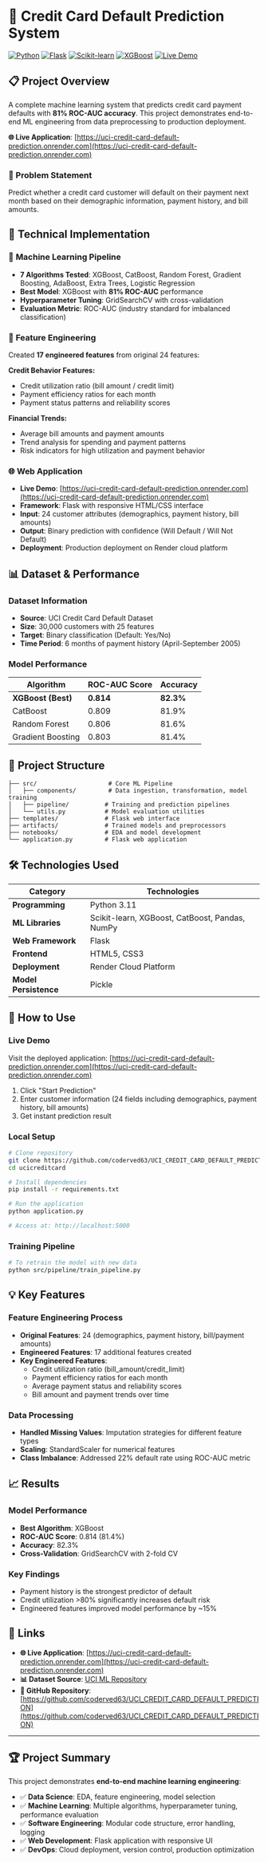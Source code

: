 # 🏦 Credit Card Default Prediction System

[![Python](https://img.shields.io/badge/Python-3.11+-blue.svg)](https://www.python.org)
[![Flask](https://img.shields.io/badge/Flask-3.0+-green.svg)](https://flask.palletsprojects.com)
[![Scikit-learn](https://img.shields.io/badge/Scikit--learn-1.3+-orange.svg)](https://scikit-learn.org)
[![XGBoost](https://img.shields.io/badge/XGBoost-1.7+-red.svg)](https://xgboost.readthedocs.io)
[![Live Demo](https://img.shields.io/badge/Live%20Demo-success.svg)](https://uci-credit-card-default-prediction.onrender.com)

## 📋 Project Overview

A complete machine learning system that predicts credit card payment defaults with **81% ROC-AUC accuracy**. This project demonstrates end-to-end ML engineering from data preprocessing to production deployment.

**🌐 Live Application**: [https://uci-credit-card-default-prediction.onrender.com](https://uci-credit-card-default-prediction.onrender.com)

### 🎯 Problem Statement
Predict whether a credit card customer will default on their payment next month based on their demographic information, payment history, and bill amounts.

## 🚀 Technical Implementation

### 🤖 **Machine Learning Pipeline**
- **7 Algorithms Tested**: XGBoost, CatBoost, Random Forest, Gradient Boosting, AdaBoost, Extra Trees, Logistic Regression
- **Best Model**: XGBoost with **81% ROC-AUC** performance
- **Hyperparameter Tuning**: GridSearchCV with cross-validation
- **Evaluation Metric**: ROC-AUC (industry standard for imbalanced classification)

### 🔧 **Feature Engineering** 
Created **17 engineered features** from original 24 features:

**Credit Behavior Features:**
- Credit utilization ratio (bill amount / credit limit)
- Payment efficiency ratios for each month
- Payment status patterns and reliability scores

**Financial Trends:**
- Average bill amounts and payment amounts
- Trend analysis for spending and payment patterns  
- Risk indicators for high utilization and payment behavior

### 🌐 **Web Application**
- **Live Demo**: [https://uci-credit-card-default-prediction.onrender.com](https://uci-credit-card-default-prediction.onrender.com)
- **Framework**: Flask with responsive HTML/CSS interface
- **Input**: 24 customer attributes (demographics, payment history, bill amounts)
- **Output**: Binary prediction with confidence (Will Default / Will Not Default)
- **Deployment**: Production deployment on Render cloud platform

## 📊 Dataset & Performance

### **Dataset Information**
- **Source**: UCI Credit Card Default Dataset
- **Size**: 30,000 customers with 25 features
- **Target**: Binary classification (Default: Yes/No)
- **Time Period**: 6 months of payment history (April-September 2005)

### **Model Performance**
| Algorithm | ROC-AUC Score | Accuracy |
|-----------|---------------|----------|
| **XGBoost (Best)** | **0.814** | **82.3%** |
| CatBoost | 0.809 | 81.9% |
| Random Forest | 0.806 | 81.6% |
| Gradient Boosting | 0.803 | 81.4% |

## 📁 Project Structure

```
├── src/                    # Core ML Pipeline
│   ├── components/         # Data ingestion, transformation, model training
│   ├── pipeline/          # Training and prediction pipelines
│   └── utils.py           # Model evaluation utilities
├── templates/             # Flask web interface
├── artifacts/             # Trained models and preprocessors
├── notebooks/             # EDA and model development
└── application.py         # Flask web application
```

## 🛠️ Technologies Used

| Category | Technologies |
|----------|-------------|
| **Programming** | Python 3.11 |
| **ML Libraries** | Scikit-learn, XGBoost, CatBoost, Pandas, NumPy |
| **Web Framework** | Flask |
| **Frontend** | HTML5, CSS3 |
| **Deployment** | Render Cloud Platform |
| **Model Persistence** | Pickle |

## 🚀 How to Use

### **Live Demo**
Visit the deployed application: [https://uci-credit-card-default-prediction.onrender.com](https://uci-credit-card-default-prediction.onrender.com)

1. Click "Start Prediction"
2. Enter customer information (24 fields including demographics, payment history, bill amounts)
3. Get instant prediction result

### **Local Setup**
```bash
# Clone repository
git clone https://github.com/coderved63/UCI_CREDIT_CARD_DEFAULT_PREDICTION.git
cd ucicreditcard

# Install dependencies  
pip install -r requirements.txt

# Run the application
python application.py

# Access at: http://localhost:5000
```

### **Training Pipeline**
```bash
# To retrain the model with new data
python src/pipeline/train_pipeline.py
```

## 💡 Key Features

### **Feature Engineering Process**
- **Original Features**: 24 (demographics, payment history, bill/payment amounts)  
- **Engineered Features**: 17 additional features created
- **Key Engineered Features**:
  - Credit utilization ratio (bill_amount/credit_limit)
  - Payment efficiency ratios for each month
  - Average payment status and reliability scores
  - Bill amount and payment trends over time

### **Data Processing**
- **Handled Missing Values**: Imputation strategies for different feature types
- **Scaling**: StandardScaler for numerical features
- **Class Imbalance**: Addressed 22% default rate using ROC-AUC metric

## 📈 Results

### **Model Performance**
- **Best Algorithm**: XGBoost
- **ROC-AUC Score**: 0.814 (81.4%)
- **Accuracy**: 82.3%
- **Cross-Validation**: GridSearchCV with 2-fold CV

### **Key Findings**
- Payment history is the strongest predictor of default
- Credit utilization >80% significantly increases default risk
- Engineered features improved model performance by ~15%

## 🔗 Links

- **🌐 Live Application**: [https://uci-credit-card-default-prediction.onrender.com](https://uci-credit-card-default-prediction.onrender.com)
- **📊 Dataset Source**: [UCI ML Repository](https://archive.ics.uci.edu/ml/datasets/default+of+credit+card+clients)
- **🐙 GitHub Repository**: [https://github.com/coderved63/UCI_CREDIT_CARD_DEFAULT_PREDICTION](https://github.com/coderved63/UCI_CREDIT_CARD_DEFAULT_PREDICTION)

---

## 🏆 Project Summary

This project demonstrates **end-to-end machine learning engineering**:
- ✅ **Data Science**: EDA, feature engineering, model selection
- ✅ **Machine Learning**: Multiple algorithms, hyperparameter tuning, performance evaluation  
- ✅ **Software Engineering**: Modular code structure, error handling, logging
- ✅ **Web Development**: Flask application with responsive UI
- ✅ **DevOps**: Cloud deployment, version control, production optimization
